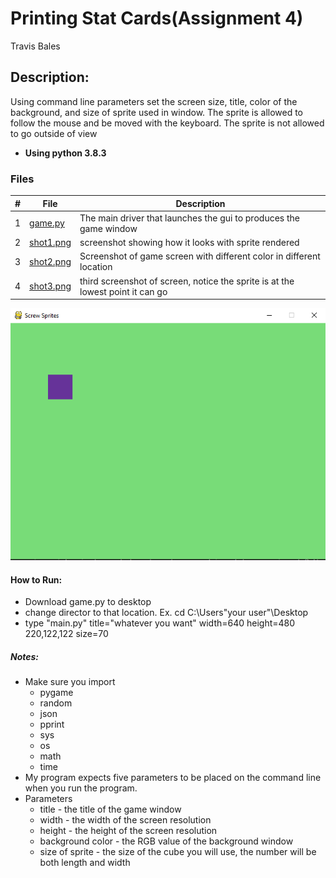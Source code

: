 # Printing Stat Cards(Assignment 4)
Travis Bales

## Description:
Using command line parameters set the screen size, title, color of the background, and size of sprite used in window.
The sprite is allowed to follow the mouse and be moved with the keyboard. The sprite is not allowed to go outside of view
<br>
- **Using python 3.8.3**

### Files

|   #   | File            | Description                                        |
| :---: | --------------- | -------------------------------------------------- |
|1| [game.py](https://github.com/travisbales2304/4443-2D-PyGame-Bales/blob/master/Assignments/A05.1/game.py) |The main driver that launches the gui to produces the game window|
|2|[shot1.png](https://github.com/travisbales2304/4443-2D-PyGame-Bales/blob/master/Assignments/A05.1/Shot1.png)| screenshot showing how it looks with sprite rendered|
|3|[shot2.png](https://github.com/travisbales2304/4443-2D-PyGame-Bales/blob/master/Assignments/A05.1/shot2.png)|Screenshot of game screen with different color in different location|
|4|[shot3.png](https://github.com/travisbales2304/4443-2D-PyGame-Bales/blob/master/Assignments/A05.1/shot3.png)|third screenshot of screen, notice the sprite is at the lowest point it can go

<img src="Shot1.png" width="640">

<br>

#### How to Run:
  - Download game.py to desktop
  - change director to that location. Ex. cd C:\Users\"your user"\Desktop
  - type "main.py" title="whatever you want" width=640 height=480 220,122,122 size=70
  
##### Notes:
  - Make sure you import
    - pygame
    - random
    - json
    - pprint
    - sys
    - os
    - math
    - time
  - My program expects five parameters to be placed on the command line when you run the program.
  - Parameters
    - title - the title of the game window
    - width - the width of the screen resolution
    - height - the height of the screen resolution
    - background color - the RGB value of the background window
    - size of sprite - the size of the cube you will use, the number will be both length and width
